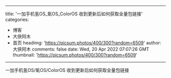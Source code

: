 
---
title: '一加手机氢OS_氧OS_ColorOS 收到更新后如何获取全量包链接'
categories: 
 - 博客
 - 大侠阿木
 - 首页
headimg: 'https://picsum.photos/400/300?random=6509'
author: 大侠阿木
comments: false
date: Wed, 20 Apr 2022 07:07:26 GMT
thumbnail: 'https://picsum.photos/400/300?random=6509'
---

<div>   
一加手机氢OS/氧OS/ColorOS 收到更新后如何获取全量包链接  
</div>
            